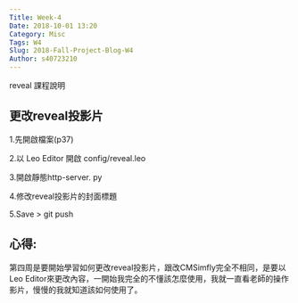 ```yaml
---
Title: Week-4
Date: 2018-10-01 13:20
Category: Misc
Tags: W4
Slug: 2018-Fall-Project-Blog-W4
Author: s40723210
---
```


reveal 課程說明

<!-- PELICAN_END_SUMMARY -->

更改reveal投影片
----

1.先開啟檔案(p37)

2.以 Leo Editor 開啟 config/reveal.leo

3.開啟靜態http-server. py

4.修改reveal投影片的封面標題

5.Save > git push

心得:
----

第四周是要開始學習如何更改reveal投影片，跟改CMSimfly完全不相同，是要以 Leo Editor來更改內容，一開始我完全的不懂該怎麼使用，我就一直看老師的操作影片，慢慢的我就知道該如何使用了。


